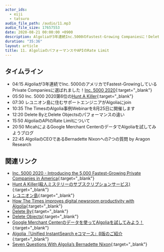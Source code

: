 ```yaml
---
actor_ids:
  - eiji
  - tatsuro
audio_file_path: /audio/11.mp3
audio_file_size: 17657553
date: 2020-08-21 00:00:00 +0900
description: Algoliaが3年連続Inc.5000のFastest-Growing Companiesに！Delete ByとDelete Objectsの内部的な振る舞いの違い、APIのRate Limit、SEのMicahによるGoogle Merchant Centerを活用したブログ、CEOのBernadetteへの7つの質問などについて話ました。
duration: "35:36"
layout: article
title: 11. AlgoliaのパフォーマンスやAPIのRate Limit
---
```


## タイムライン

- 04:15 Algoliaが3年連続でInc. 5000のアメリカでFastest-GrowingしているPrivate Companiesに選ばれました！[Inc. 5000 2020](https://www.inc.com/inc5000/2020){:target="_blank"}
- 05:50 Inc. 5000 2020第6位の[Hunt A Killer](https://www.huntakiller.com/){:target="_blank"}
- 07:30 レユニオン島に住むサポートエンジニアがAlgoliaにjoin
- 10:35 The TimesのAlgolia事例Webinarを8月25日に開催します
- 12:20 Delete ByとDelete Objectsのパフォーマンスの違い
- 15:50 AlgoliaのAPIのRate Limitについて
- 20:50 MicahによるGoogle Merchant CenterのデータでAlgoliaを試してみようブログ
- 22:45 AlgoliaのCEOであるBernadette Nixonへの7つの質問 by Aragon Research

## 関連リンク

- [Inc. 5000 2020 - Introducing the 5,000 Fastest-Growing Private Companies in America](https://www.inc.com/inc5000/2020){:target="_blank"}
- [Hunt A Killer(殺人ミステリーのサブスクリプションサービス)](https://www.huntakiller.com/){:target="_blank"}
- [レユニオン島](https://ja.wikipedia.org/wiki/%E3%83%AC%E3%83%A6%E3%83%8B%E3%82%AA%E3%83%B3){:target="_blank"}
- [How The Times improves digital newsroom productivity with Algolia](https://www.eventbrite.com/e/how-the-times-improves-digital-newsroom-productivity-with-algolia-tickets-115327130552){:target="_blank"}
- [Delete By](https://www.algolia.com/doc/api-reference/api-methods/delete-by/){:target="_blank"}
- [Delete Objects](https://www.algolia.com/doc/api-reference/api-methods/delete-objects/){:target="_blank"}
- [Google Merchant Centerのデータを使ってAlgoliaを試してみよう！](https://shinodogg.com/2020/08/20/how-to-quickly-evaluate-algolia-with-your-google-merchant-center-data/){:target="_blank"}
- [Algolia『Unified InstantSearch eコマース』β版のご紹介](https://shinodogg.com/2020/05/15/unified-instantsearch/){:target="_blank"}
- [Seven Questions With Algolia’s Bernadette Nixon](https://aragonresearch.com/seven-questions-with-algolias-bernadette-nixon/){:target="_blank"}
